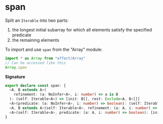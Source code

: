 # span

Split an `Iterable` into two parts:

1. the longest initial subarray for which all elements satisfy the specified predicate
2. the remaining elements

To import and use `span` from the "Array" module:

```ts
import * as Array from "effect/Array"
// Can be accessed like this
Array.span
```

**Signature**

```ts
export declare const span: {
  <A, B extends A>(
    refinement: (a: NoInfer<A>, i: number) => a is B
  ): (self: Iterable<A>) => [init: B[], rest: Exclude<A, B>[]]
  <A>(predicate: (a: NoInfer<A>, i: number) => boolean): (self: Iterable<A>) => [init: A[], rest: A[]]
  <A, B extends A>(self: Iterable<A>, refinement: (a: A, i: number) => a is B): [init: B[], rest: Exclude<A, B>[]]
  <A>(self: Iterable<A>, predicate: (a: A, i: number) => boolean): [init: A[], rest: A[]]
}
```
